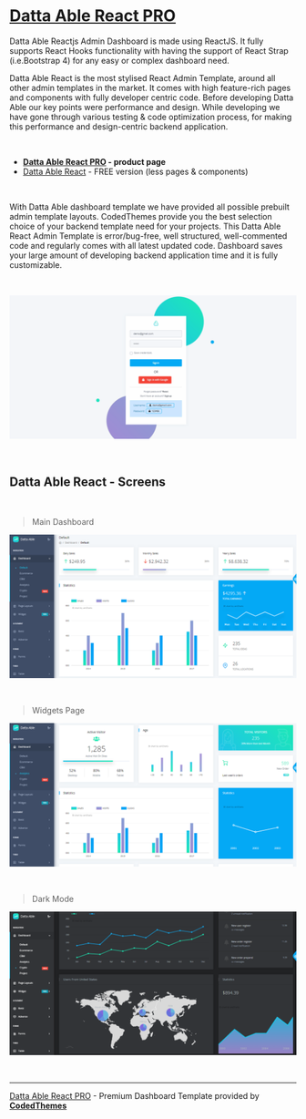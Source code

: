 # [Datta Able React PRO](https://bit.ly/36WPxz2)

Datta Able Reactjs Admin Dashboard is made using ReactJS. It fully supports React Hooks functionality with having the support of React Strap (i.e.Bootstrap 4) for any easy or complex dashboard need.

Datta Able React is the most stylised React Admin Template, around all other admin templates in the market. It comes with high feature-rich pages and components with fully developer centric code. Before developing Datta Able our key points were performance and design. While developing we have gone through various testing & code optimization process, for making this performance and design-centric backend application.

<br />

- **[Datta Able React PRO](https://bit.ly/36WPxz2) - product page**
- [Datta Able React](https://bit.ly/33Vk0vn) - FREE version (less pages & components)
 
<br />

With Datta Able dashboard template we have provided all possible prebuilt admin template layouts.  CodedThemes provide you the best selection choice of your backend template need for your projects. This Datta Able React Admin Template is error/bug-free, well structured, well-commented code and regularly comes  with all latest updated code. Dashboard saves your large amount of developing backend application time and it is fully customizable.

<br />

![Datta Able React PRO - Premium Admin Template crafted by CodedThemes.](https://raw.githubusercontent.com/admin-dashboards/datta-able-react-pro/main/media/datta-able-react-pro-intro.gif)

<br />

## Datta Able React - Screens

<br />

> Main Dashboard  

![Datta Able React PRO - Main Dashboard screen.](https://raw.githubusercontent.com/admin-dashboards/datta-able-react-pro/main/media/datta-able-react-pro-screen.png)

<br />

> Widgets Page

![Datta Able React PRO - Main Dashboard screen.](https://raw.githubusercontent.com/admin-dashboards/datta-able-react-pro/main/media/datta-able-react-pro-screen-widgets.png)

<br />

> Dark Mode

![Datta Able React PRO - Dark Mode screen.](https://raw.githubusercontent.com/admin-dashboards/datta-able-react-pro/main/media/datta-able-react-pro-screen-dark-mode.png)

<br />

---
[Datta Able React PRO](https://bit.ly/36WPxz2) - Premium Dashboard Template provided by **[CodedThemes](https://appseed.us/agency/codedthemes)**
